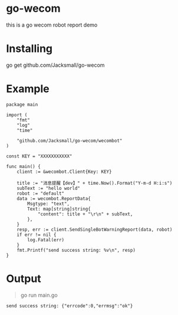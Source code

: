 # go-wecom
this is a go wecom robot report demo
# Installing
go get github.com/Jacksmall/go-wecom
# Example
```
package main

import (
	"fmt"
	"log"
	"time"

	"github.com/Jacksmall/go-wecom/wecombot"
)

const KEY = "XXXXXXXXXXX"

func main() {
	client := &wecombot.Client{Key: KEY}

	title := "消息提醒【dev】" + time.Now().Format("Y-m-d H:i:s")
	subText := "hello world"
	robot := "default"
	data := wecombot.ReportData{
		Msgtype: "text",
		Text: map[string]string{
			"content": title + "\r\n" + subText,
		},
	}
	resp, err := client.SendSingleBotWarningReport(data, robot)
	if err != nil {
		log.Fatal(err)
	}
	fmt.Printf("send success string: %v\n", resp)
}
```

# Output
> go run main.go
```
send success string: {"errcode":0,"errmsg":"ok"}
```

